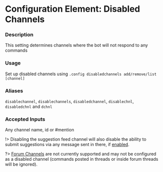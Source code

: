 # Configuration Element: Disabled Channels

### Description
This setting determines channels where the bot will not respond to any commands

### Usage
Set up disabled channels using `.config disabledchannels add/remove/list [channel]`

### Aliases
`disablechannel`, `disablechannels`, `disabledchannel`, `disablechnl`, `disabledchnl` and `dchnl`

### Accepted Inputs
Any channel name, id or #mention

!> Disabling the suggestion feed channel will also disable the ability to submit suggestions via any message sent in there, if [enabled](/config/inchannelsuggestions.md).

?> [Forum Channels](https://discord.com/blog/forum-channels-space-for-organized-conversation) are not currently supported and may not be configured as a disabled channel (commands posted in threads or inside forum threads will be ignored).
